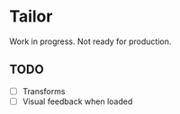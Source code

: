 # Tailor

Work in progress. Not ready for production.

## TODO

- [ ] Transforms
- [ ] Visual feedback when loaded
